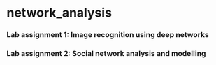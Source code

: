 # network_analysis

### Lab assignment 1: Image recognition using deep networks
### Lab assignment 2: Social network analysis and modelling 
